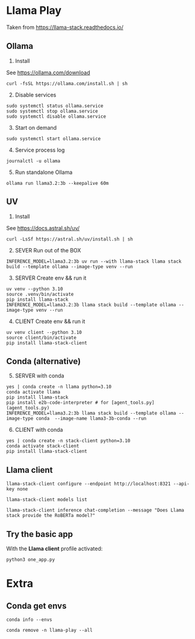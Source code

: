 # Llama Play

Taken from https://llama-stack.readthedocs.io/

## Ollama

1. Install

See https://ollama.com/download

```shell
curl -fsSL https://ollama.com/install.sh | sh
```

2. Disable services

```shell
sudo systemctl status ollama.service
sudo systemctl stop ollama.service
sudo systemctl disable ollama.service
```

3. Start on demand

```shell
sudo systemctl start ollama.service
```

4. Service process log

```shell
journalctl -u ollama
```

5. Run standalone Ollama

```shell
ollama run llama3.2:3b --keepalive 60m
```

## UV

1. Install

See https://docs.astral.sh/uv/

```shell
curl -LsSf https://astral.sh/uv/install.sh | sh
```

2. SEVER Run out of the BOX

```shell
INFERENCE_MODEL=llama3.2:3b uv run --with llama-stack llama stack build --template ollama --image-type venv --run
```

3. SERVER Create env && run it

```shell
uv venv --python 3.10
source .venv/bin/activate
pip install llama-stack
INFERENCE_MODEL=llama3.2:3b llama stack build --template ollama --image-type venv --run
```

4. CLIENT Create env && run it

```shell
uv venv client --python 3.10
source client/bin/activate
pip install llama-stack-client
```

## Conda (alternative)

5. SERVER with conda

```shell
yes | conda create -n llama python=3.10
conda activate llama
pip install llama-stack
pip install e2b-code-interpreter # for [agent_tools.py](agent_tools.py)
INFERENCE_MODEL=llama3.2:3b llama stack build --template ollama --image-type conda  --image-name llama3-3b-conda --run
```

6. CLIENT with conda

```shell
yes | conda create -n stack-client python=3.10
conda activate stack-client
pip install llama-stack-client
```

## Llama client

```shell
llama-stack-client configure --endpoint http://localhost:8321 --api-key none
```

```shell
llama-stack-client models list
```

```shell
llama-stack-client inference chat-completion --message "Does Llama stack provide the RoBERTa model?"
```

## Try the basic app

With the **Llama client** profile activated:
```shell
python3 one_app.py
```

# Extra

## Conda get envs

```shell
conda info --envs
```

```shell
conda remove -n llama-play --all
```
